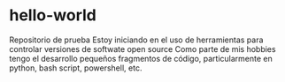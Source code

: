# hello-world
Repositorio de prueba
Estoy iniciando en el uso de herramientas para controlar versiones de softwate open source
Como parte de mis hobbies tengo el desarrollo pequeños fragmentos de código, particularmente
en python, bash script, powershell, etc.
